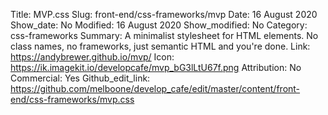 Title: MVP.css
Slug: front-end/css-frameworks/mvp
Date: 16 August 2020
Show_date: No
Modified: 16 August 2020
Show_modified: No
Category: css-frameworks
Summary: A minimalist stylesheet for HTML elements. No class names, no frameworks, just semantic HTML and you're done.
Link: https://andybrewer.github.io/mvp/
Icon: https://ik.imagekit.io/developcafe/mvp_bG3lLtU67f.png
Attribution: No
Commercial: Yes
Github_edit_link: https://github.com/melboone/develop_cafe/edit/master/content/front-end/css-frameworks/mvp.css